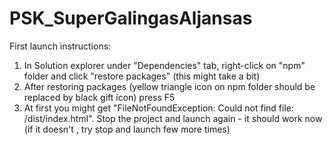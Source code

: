 # PSK_SuperGalingasAljansas

First launch instructions:
1. In Solution explorer under "Dependencies" tab, right-click on "npm" folder and click "restore packages" (this might take a bit)
2. After restoring packages (yellow triangle icon on npm folder should be replaced by black gift icon) press F5
3. At first you might get "FileNotFoundException: Could not find file: /dist/index.html". Stop the project and launch again - it should work now (if it doesn't , try stop and launch few more times)
